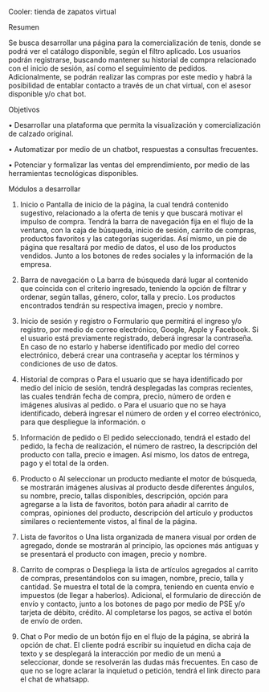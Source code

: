 Cooler: tienda de zapatos virtual

Resumen

Se busca desarrollar una página para la comercialización de tenis, donde se podrá ver el catálogo disponible, según el filtro aplicado. Los usuarios podrán registrarse, buscando mantener su historial de compra relacionado con el inicio de sesión, así como el seguimiento de pedidos. Adicionalmente, se podrán realizar las compras por este medio y habrá la posibilidad de entablar contacto a través de un chat virtual, con el asesor disponible y/o chat bot.

Objetivos

• Desarrollar una plataforma que permita la visualización y comercialización de calzado original.

• Automatizar por medio de un chatbot, respuestas a consultas frecuentes.

• Potenciar y formalizar las ventas del emprendimiento, por medio de las herramientas tecnológicas disponibles.

Módulos a desarrollar

1. Inicio
   o Pantalla de inicio de la página, la cual tendrá contenido sugestivo, relacionado a la oferta de tenis y que buscará motivar el impulso de compra. Tendrá la barra de navegación fija en el flujo de la ventana, con la caja de búsqueda, inicio de sesión, carrito de compras, productos favoritos y las categorías sugeridas. Así mismo, un pie de página que resaltará por medio de datos, el uso de los productos vendidos. Junto a los botones de redes sociales y la información de la empresa.

2. Barra de navegación
   o La barra de búsqueda dará lugar al contenido que coincida con el criterio ingresado, teniendo la opción de filtrar y ordenar, según tallas, género, color, talla y precio. Los productos encontrados tendrán su respectiva imagen, precio y nombre.

3. Inicio de sesión y registro
   o Formulario que permitirá el ingreso y/o registro, por medio de correo electrónico, Google, Apple y Facebook. Si el usuario está previamente registrado, deberá ingresar la contraseña. En caso de no estarlo y haberse identificado por medio del correo electrónico, deberá crear una contraseña y aceptar los términos y condiciones de uso de datos.

4. Historial de compras
   o Para el usuario que se haya identificado por medio del inicio de sesión, tendrá desplegadas las compras recientes, las cuales tendrán fecha de compra, precio, número de orden e imágenes alusivas al pedido.
   o Para el usuario que no se haya identificado, deberá ingresar el número de orden y el correo electrónico, para que despliegue la información.
   o
5. Información de pedido
   o El pedido seleccionado, tendrá el estado del pedido, la fecha de realización, el número de rastreo, la descripción del producto con talla, precio e imagen. Así mismo, los datos de entrega, pago y el total de la orden.
6. Producto
   o Al seleccionar un producto mediante el motor de búsqueda, se mostrarán imágenes alusivas al producto desde diferentes ángulos, su nombre, precio, tallas disponibles, descripción, opción para agregarse a la lista de favoritos, botón para añadir al carrito de compras, opiniones del producto, descripción del artículo y productos similares o recientemente vistos, al final de la página.

7. Lista de favoritos
   o Una lista organizada de manera visual por orden de agregado, donde se mostrarán al principio, las opciones más antiguas y se presentará el producto con imagen, precio y nombre.

8. Carrito de compras
   o Despliega la lista de artículos agregados al carrito de compras, presentándolos con su imagen, nombre, precio, talla y cantidad. Se muestra el total de la compra, teniendo en cuenta envío e impuestos (de llegar a haberlos). Adicional, el formulario de dirección de envío y contacto, junto a los botones de pago por medio de PSE y/o tarjeta de débito, crédito. Al completarse los pagos, se activa el botón de envío de orden.
9. Chat
   o Por medio de un botón fijo en el flujo de la página, se abrirá la opción de chat. El cliente podrá escribir su inquietud en dicha caja de texto y se desplegará la interacción por medio de un menú a seleccionar, donde se resolverán las dudas más frecuentes. En caso de que no se logre aclarar la inquietud o petición, tendrá el link directo para el chat de whatsapp.

